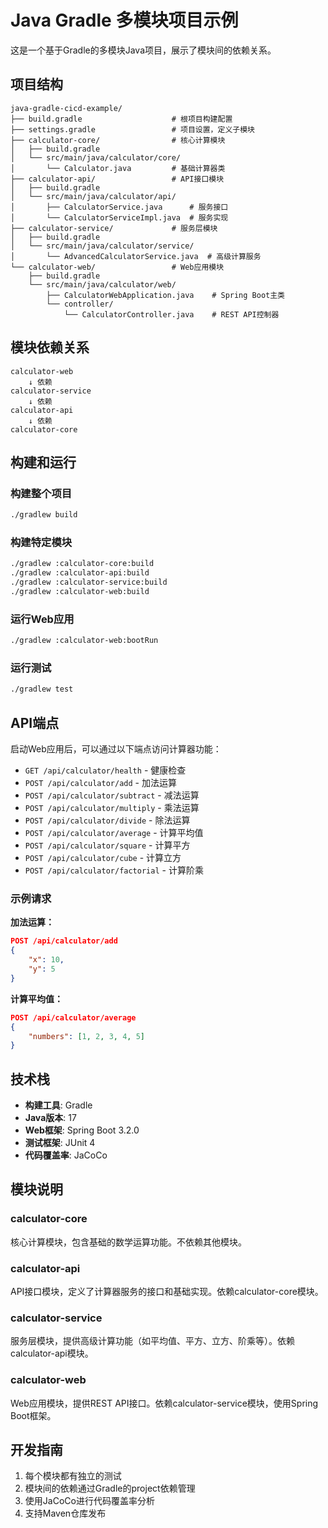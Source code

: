 # Java Gradle 多模块项目示例

这是一个基于Gradle的多模块Java项目，展示了模块间的依赖关系。

## 项目结构

```
java-gradle-cicd-example/
├── build.gradle                    # 根项目构建配置
├── settings.gradle                 # 项目设置，定义子模块
├── calculator-core/                # 核心计算模块
│   ├── build.gradle
│   └── src/main/java/calculator/core/
│       └── Calculator.java         # 基础计算器类
├── calculator-api/                 # API接口模块
│   ├── build.gradle
│   └── src/main/java/calculator/api/
│       ├── CalculatorService.java      # 服务接口
│       └── CalculatorServiceImpl.java  # 服务实现
├── calculator-service/             # 服务层模块
│   ├── build.gradle
│   └── src/main/java/calculator/service/
│       └── AdvancedCalculatorService.java  # 高级计算服务
└── calculator-web/                 # Web应用模块
    ├── build.gradle
    └── src/main/java/calculator/web/
        ├── CalculatorWebApplication.java    # Spring Boot主类
        └── controller/
            └── CalculatorController.java    # REST API控制器
```

## 模块依赖关系

```
calculator-web
    ↓ 依赖
calculator-service
    ↓ 依赖
calculator-api
    ↓ 依赖
calculator-core
```

## 构建和运行

### 构建整个项目
```bash
./gradlew build
```

### 构建特定模块
```bash
./gradlew :calculator-core:build
./gradlew :calculator-api:build
./gradlew :calculator-service:build
./gradlew :calculator-web:build
```

### 运行Web应用
```bash
./gradlew :calculator-web:bootRun
```

### 运行测试
```bash
./gradlew test
```

## API端点

启动Web应用后，可以通过以下端点访问计算器功能：

- `GET /api/calculator/health` - 健康检查
- `POST /api/calculator/add` - 加法运算
- `POST /api/calculator/subtract` - 减法运算
- `POST /api/calculator/multiply` - 乘法运算
- `POST /api/calculator/divide` - 除法运算
- `POST /api/calculator/average` - 计算平均值
- `POST /api/calculator/square` - 计算平方
- `POST /api/calculator/cube` - 计算立方
- `POST /api/calculator/factorial` - 计算阶乘

### 示例请求

**加法运算：**
```json
POST /api/calculator/add
{
    "x": 10,
    "y": 5
}
```

**计算平均值：**
```json
POST /api/calculator/average
{
    "numbers": [1, 2, 3, 4, 5]
}
```

## 技术栈

- **构建工具**: Gradle
- **Java版本**: 17
- **Web框架**: Spring Boot 3.2.0
- **测试框架**: JUnit 4
- **代码覆盖率**: JaCoCo

## 模块说明

### calculator-core
核心计算模块，包含基础的数学运算功能。不依赖其他模块。

### calculator-api
API接口模块，定义了计算器服务的接口和基础实现。依赖calculator-core模块。

### calculator-service
服务层模块，提供高级计算功能（如平均值、平方、立方、阶乘等）。依赖calculator-api模块。

### calculator-web
Web应用模块，提供REST API接口。依赖calculator-service模块，使用Spring Boot框架。

## 开发指南

1. 每个模块都有独立的测试
2. 模块间的依赖通过Gradle的project依赖管理
3. 使用JaCoCo进行代码覆盖率分析
4. 支持Maven仓库发布
